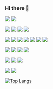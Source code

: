 ### Hi there 👋

<!--
**Yinger/Yinger** is a ✨ _special_ ✨ repository because its `README.md` (this file) appears on your GitHub profile.

Here are some ideas to get you started:

- 🔭 I’m currently working on ...
- 🌱 I’m currently learning ...
- 👯 I’m looking to collaborate on ...
- 🤔 I’m looking for help with ...
- 💬 Ask me about ...
- 📫 How to reach me: ...
- 😄 Pronouns: ...
- ⚡ Fun fact: ...

[![](https://img.shields.io/badge/macOS-292e33?style=flat-square&logo=apple&logoColor=ffffff)]()
[![](https://img.shields.io/badge/linux-292e33?style=flat-square&logo=linux&logoColor=ffffff)](https://www.linux.org/)

[![](https://img.shields.io/badge/-Node.js-43853d?style=flat-square&logo=node.js&logoColor=ffffff)](https://nodejs.org/)
[![](https://img.shields.io/badge/-Nginx-269539?style=flat-square&logo=nginx&logoColor=ffffff)](https://nginx.org/)
[![](https://img.shields.io/badge/-Docker-2496ed?style=flat-square&logo=Docker&logoColor=ffffff)](https://www.docker.com/)
[![](https://img.shields.io/badge/-Kubernetes-326ce5?style=flat-square&logo=Kubernetes&logoColor=ffffff)](https://kubernetes.io/)
[![](https://img.shields.io/badge/-Swagger-85ea2d?style=flat-square&logo=Swagger&logoColor=000000)](https://swagger.io/)

[![Top Langs](https://github-readme-stats.vercel.app/api/top-langs/?username=Yinger&layout=compact)](https://github.com/anuraghazra/github-readme-stats)


- 🔭 I'm a software engineer
- 👯 The main technology stack is: .Net(NetCore)
- 🌱 I’m currently learning Linux,Tensorflow2.x and Rust
- 📫 How to reach me: melody.crazycoding@gmail.com
-->

[![](https://img.shields.io/badge/Windows-2376bc?style=flat-square&logo=windows&logoColor=ffffff)](https://www.microsoft.com/windows/get-windows-10)
[![](https://img.shields.io/badge/CentOS-262577?style=flat-square&logo=CentOS&logoColor=ffffff)](https://www.centos.org/)

[![](https://img.shields.io/badge/Visual%20Studio-5c2d91?style=flat-square&logo=visual-studio&logoColor=ffffff)](https://code.visualstudio.com/)
[![](https://img.shields.io/badge/Visual%20Studio%20Code-007acc?style=flat-square&logo=visual-studio-code&logoColor=ffffff)](https://code.visualstudio.com/)
[![](https://img.shields.io/badge/-Jupyter-f37626?style=flat-square&logo=Jupyter&logoColor=ffffff)](https://jupyter.org/)
[![](https://img.shields.io/badge/Vim-019733?style=flat-square&logo=vim&logoColor=ffffff)](#)

[![](https://img.shields.io/badge/C#-239120?style=flat-square&logo=csharp&logoColor=ffffff)](#)
[![](https://img.shields.io/badge/-Core-5c2d91?style=flat-square&logo=.Net&logoColor=ffffff)](https://dotnet.microsoft.com/)
[![](https://img.shields.io/badge/-TypeScript-007acc?style=flat-square&logo=TypeScript&logoColor=ffffff)](https://www.typescriptlang.org/)
[![](https://img.shields.io/badge/-React-61dafb?style=flat-square&logo=react&logoColor=ffffff)](https://reactjs.org/)
[![](https://img.shields.io/badge/-Python-3776ab?style=flat-square&logo=Python&logoColor=ffffff)](https://www.python.org/)
[![](https://img.shields.io/badge/Golang-15a9c8?style=flat-square&logo=Go&logoColor=ffffff)](https://www.python.org/)
[![](https://img.shields.io/badge/-TensorFlow-ff6f00?style=flat-square&logo=TensorFlow&logoColor=ffffff)](https://www.tensorflow.org/)

[![](https://img.shields.io/badge/SqlServer-cc2927?style=flat-square&logo=microsoft%20sql%20server&logoColor=ffffff)](#)
[![](https://img.shields.io/badge/SQLite-003b57?style=flat-square&logo=sqlite&logoColor=ffffff)](#)
[![](https://img.shields.io/badge/MongoDB-47a248?style=flat-square&logo=mongodb&logoColor=ffffff)](https://www.mongodb.com/)
[![](https://img.shields.io/badge/Redis-dc382d?style=flat-square&logo=redis&logoColor=ffffff)](#)

[![](https://img.shields.io/badge/Docker-2376bc?style=flat-square&logo=docker&logoColor=ffffff)](#)
[![](https://img.shields.io/badge/Nginx-009639?style=flat-square&logo=nginx&logoColor=ffffff)](https://www.nginx.com/)
[![](https://img.shields.io/badge/Consul-bd1e69?style=flat-square&logo=consul&logoColor=ffffff)](https://www.consul.io/)

[![](https://img.shields.io/badge/Cypress-17202c?style=flat-square&logo=cypress&logoColor=ffffff)](#)
[![](https://img.shields.io/badge/Locust-006643?style=flat-square&logo=locust&logoColor=ffffff)](#)

[![Top Langs](https://github-readme-stats.vercel.app/api/top-langs/?username=Yinger&layout=compact)](https://github.com/anuraghazra/github-readme-stats)
